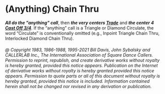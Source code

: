 
# (Anything) Chain Thru

***All do the "anything" call***, then
***the very centers [Trade](../b2/trade.md)***
and ***the center 4 [Cast Off 3/4](../ms/cast_off_three_quarters.md)***. 
If the “anything” call is a Triangle or Diamond
Circulate, the word “Circulate” is conventionally omitted (e.g., Inpoint
Triangle Chain Thru, Interlocked Diamond Chain Thru).

###### @ Copyright 1983, 1986-1988, 1995-2021 Bill Davis, John Sybalsky and CALLERLAB Inc., The International Association of Square Dance Callers. Permission to reprint, republish, and create derivative works without royalty is hereby granted, provided this notice appears. Publication on the Internet of derivative works without royalty is hereby granted provided this notice appears. Permission to quote parts or all of this document without royalty is hereby granted, provided this notice is included. Information contained herein shall not be changed nor revised in any derivation or publication.
